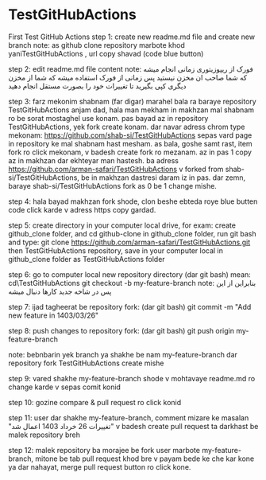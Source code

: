 # TestGitHubActions
First Test GitHub Actions
step 1: create new readme.md file and create new branch
note: as github clone repository marbote khod yaniTestGitHubActions , url copy shavad (code blue button)

step 2: edit readme.md file content 
note: فورک از ریپوزیتوری زمانی انجام میشه که شما صاحب ان مخزن نیستید
پس زمانی از فورک استفاده میشه که شما از مخزن دیگری کپی بگیرید تا تغییرات خود را
بصورت مستقل انجام دهید

step 3: farz mekonim shabnam (far digar) marahel bala ra baraye repository TestGitHubActions anjam dad,
hala man mekham in makhzan mal shabnam ro be sorat mostaghel use konam. pas bayad az in repository TestGitHubActions, yek fork create konam.
dar navar adress chrom type mekonam: https://github.com/shab-si/TestGitHubActions
sepas vard page in repository ke mal shabnam hast mesham.
as bala, goshe samt rast, item fork ro click mekonam, v badesh create fork ro mezanam. az in pas 1 copy az in makhzan dar ekhteyar man hastesh.
ba adress https://github.com/arman-safari/TestGitHubActions v forked from shab-si/TestGitHubActions, be in makhzan dastresi daram iz in pas.
dar zemn, baraye shab-si/TestGitHubActions fork as 0 be 1 change mishe.

step 4: hala bayad makhzan fork shode, clon beshe
ebteda roye blue butten code click karde v adress https copy gardad.

step 5: create directory in your computer local drive, for exam: create github_clone folder, and cd github-clone
in github_clone folder, run git bash and type: git clone https://github.com/arman-safari/TestGitHubActions.git
then TestGitHubActions repository, save in your computer local in github_clone folder as TestGitHubActions folder

step 6: go to computer local new repository directory (dar git bash)
mean: cd\TestGitHubActions
git checkout -b my-feature-branch
note: بنابراین از این پس در شاخه جدید کارها دنبال میشه

step 7: ijad tagheerat be repository fork: (dar git bash)
git commit -m "Add new feature in 1403/03/26"

step 8: push changes to repository fork: (dar git bash)
git push origin my-feature-branch 

note: bebnbarin yek branch ya shakhe be nam my-feature-branch dar repository fork TestGitHubActions create mishe

step 9: vared shakhe my-feature-branch shode v mohtavaye readme.md ro change karde v sepas comit konid 

step 10: gozine compare & pull request ro click konid

step 11: user dar shakhe my-feature-branch, comment mizare ke masalan 
"تغییرات 26 خرداد 1403 اعمال شد"
v badesh create pull request ta darkhast be malek repository breh

step 12: malek repository ba morajee be fork user marbote my-feature-branch, mitone be tab pull request khod bre v payam bede ke che kar kone ya dar nahayat, merge pull request button ro click kone.
